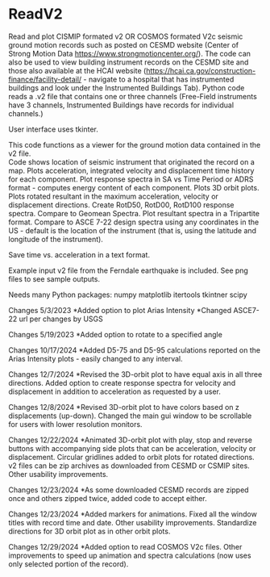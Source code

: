 # ReadV2

Read and plot CISMIP formated v2 OR COSMOS formated V2c seismic ground motion records such as posted on CESMD website (Center of Strong Motion Data https://www.strongmotioncenter.org/). The code can also be used to view building instrument records on the CESMD site and those also available at the HCAI website (https://hcai.ca.gov/construction-finance/facility-detail/ - navigate to a hospital that has instrumented buildings and look under the Instrumented Buildings Tab). Python code reads a .v2 file that contains one or three channels (Free-Field instruments have 3 channels, Instrumented Buildings have records for individual channels.)

User interface uses tkinter.

This code functions as a viewer for the ground motion data contained in the v2 file.  
Code shows location of seismic instrument that originated the record on a map. Plots acceleration, integrated velocity and displacement time history for each component. Plot response spectra in SA vs Time Period or ADRS format - computes energy content of each component. Plots 3D orbit plots. Plots rotated resultant in the maximum acceleration, velocity or displacement directions. Create RotD50, RotD00, RotD100 response spectra. Compare to Geomean Spectra. Plot resultant spectra in a Tripartite format. Compare to ASCE 7-22 design spectra using any coordinates in the US - default is the location of the instrument (that is, using the latitude and longitude of the instrument). 

Save time vs. acceleration in a text format.

Example input v2 file from the Ferndale earthquake is included.  See png files to see sample outputs.

Needs many Python packages: numpy matplotlib itertools tkintner scipy


Changes 5/3/2023
  *Added option to plot Arias Intensity
  *Changed ASCE7-22 url per changes by USGS
  
Changes 5/19/2023
 *Added option to rotate to a specified angle

 Changes 10/17/2024
 *Added D5-75 and D5-95 calculations reported on the Arias Intensity plots - easily changed to any interval.

 Changes 12/7/2024
 *Revised the 3D-orbit plot to have equal axis in all three directions.  Added option to create response spectra for velocity and displacement in addition to acceleration as requested by a user.

Changes 12/8/2024
*Revised 3D-orbit plot to have colors based on z displacements (up-down).  Changed the main gui window to be scrollable for users with lower resolution monitors.

Changes 12/22/2024
*Animated 3D-orbit plot  with play, stop and reverse buttons with accompanying side plots that can be acceleration, velocity or displacement.  Circular gridlines added to orbit plots for rotated directions.  v2 files can be zip archives as downloaded from CESMD or CSMIP sites. Other usability improvements.

Changes 12/23/2024
*As some downloaded CESMD records are zipped once and others zipped twice, added code to accept either.

Changes 12/23/2024
*Added markers for animations.  Fixed all the window titles with record time and date.  Other usability improvements. Standardize directions for 3D orbit plot as in other orbit plots.

Changes 12/29/2024
*Added option to read COSMOS V2c files.  Other improvements to speed up animation and spectra calculations (now uses only selected portion of the record).
